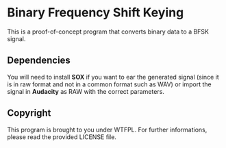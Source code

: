 # Binary Frequency Shift Keying

This is a proof-of-concept program that converts binary data to a BFSK signal.

## Dependencies

You will need to install **SOX** if you want to ear the generated signal (since
it is in raw format and not in a common format such as WAV) or import the
signal in **Audacity** as RAW with the correct parameters.

## Copyright

This program is brought to you under WTFPL. For further informations, please
read the provided LICENSE file.
